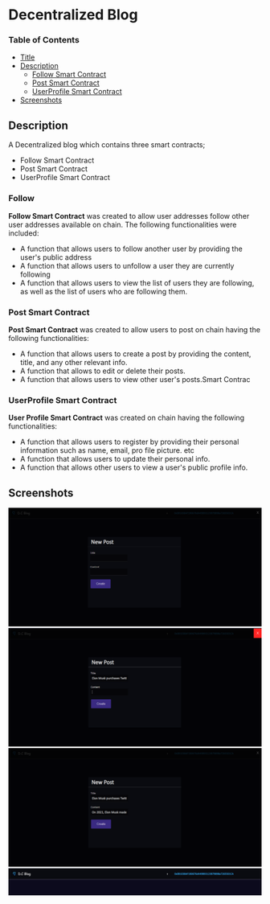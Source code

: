 # Decentralized Blog

### Table of Contents

-   [Title](#solidity-internship-assessment)
-   [Description](#description)
    -   [Follow Smart Contract](#follow-smart-contract)
    -   [Post Smart Contract](#post-smart-contract)
    -   [UserProfile Smart Contract](#userprofile-smart-contract)
-   [Screenshots](#screenshots)

## Description

A Decentralized blog which contains three smart contracts;

-   Follow Smart Contract
-   Post Smart Contract
-   UserProfile Smart Contract

### Follow

**Follow Smart Contract** was created to allow user addresses follow other user addresses available on chain. The following functionalities were included:

-   A function that allows users to follow another user by providing the user's public address
-   A function that allows users to unfollow a user they are currently following
-   A function that allows users to view the list of users they are following, as well as the list of users who are following them.

### Post Smart Contract

**Post Smart Contract** was created to allow users to post on chain having the following functionalities:

-   A function that allows users to create a post by providing the content, title, and any other relevant info.
-   A function that allows to edit or delete their posts.
-   A function that allows users to view other user's posts.Smart Contrac

### UserProfile Smart Contract

**User Profile Smart Contract** was created on chain having the following functionalities:

-   A function that allows users to register by providing their personal information such as name, email, pro file picture. etc
-   A function that allows users to update their personal info.
-   A function that allows other users to view a user's public profile info.

## Screenshots

![Screenshot-1](./screenshots/screenshot-1.png)
![Screenshot-2](./screenshots/screenshot-2.png)
![Screenshot-3](./screenshots/screenshot-3.png)
![Screenshot-4](./screenshots/screenshot-4.png)
